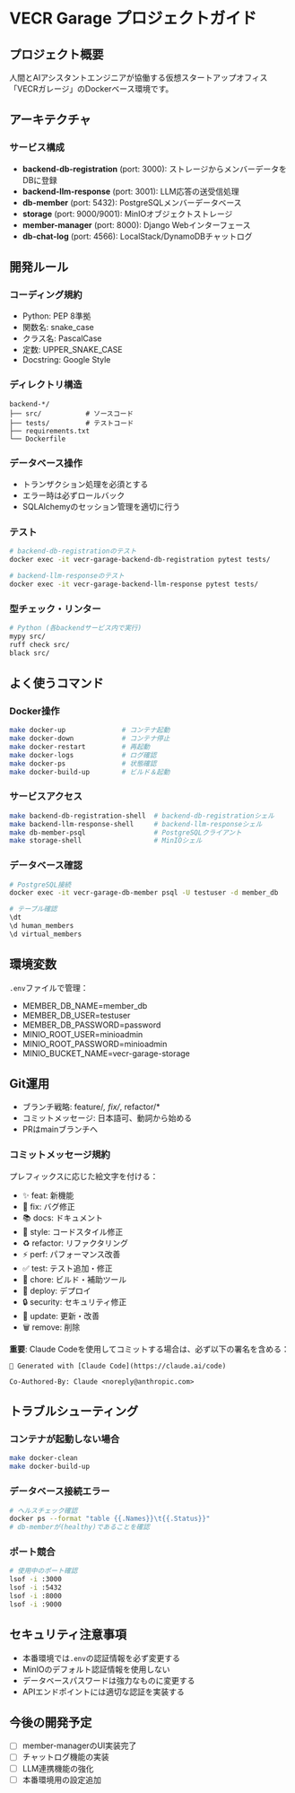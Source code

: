 # VECR Garage プロジェクトガイド

## プロジェクト概要

人間とAIアシスタントエンジニアが協働する仮想スタートアップオフィス「VECRガレージ」のDockerベース環境です。

## アーキテクチャ

### サービス構成

- **backend-db-registration** (port: 3000): ストレージからメンバーデータをDBに登録
- **backend-llm-response** (port: 3001): LLM応答の送受信処理
- **db-member** (port: 5432): PostgreSQLメンバーデータベース
- **storage** (port: 9000/9001): MinIOオブジェクトストレージ
- **member-manager** (port: 8000): Django Webインターフェース
- **db-chat-log** (port: 4566): LocalStack/DynamoDBチャットログ

## 開発ルール

### コーディング規約

- Python: PEP 8準拠
- 関数名: snake_case
- クラス名: PascalCase
- 定数: UPPER_SNAKE_CASE
- Docstring: Google Style

### ディレクトリ構造

```text
backend-*/
├── src/           # ソースコード
├── tests/         # テストコード
├── requirements.txt
└── Dockerfile
```

### データベース操作

- トランザクション処理を必須とする
- エラー時は必ずロールバック
- SQLAlchemyのセッション管理を適切に行う

### テスト

```bash
# backend-db-registrationのテスト
docker exec -it vecr-garage-backend-db-registration pytest tests/

# backend-llm-responseのテスト
docker exec -it vecr-garage-backend-llm-response pytest tests/
```

### 型チェック・リンター

```bash
# Python (各backendサービス内で実行)
mypy src/
ruff check src/
black src/
```

## よく使うコマンド

### Docker操作

```bash
make docker-up              # コンテナ起動
make docker-down            # コンテナ停止
make docker-restart         # 再起動
make docker-logs            # ログ確認
make docker-ps              # 状態確認
make docker-build-up        # ビルド＆起動
```

### サービスアクセス

```bash
make backend-db-registration-shell  # backend-db-registrationシェル
make backend-llm-response-shell     # backend-llm-responseシェル
make db-member-psql                 # PostgreSQLクライアント
make storage-shell                  # MinIOシェル
```

### データベース確認

```bash
# PostgreSQL接続
docker exec -it vecr-garage-db-member psql -U testuser -d member_db

# テーブル確認
\dt
\d human_members
\d virtual_members
```

## 環境変数

`.env`ファイルで管理：

- MEMBER_DB_NAME=member_db
- MEMBER_DB_USER=testuser
- MEMBER_DB_PASSWORD=password
- MINIO_ROOT_USER=minioadmin
- MINIO_ROOT_PASSWORD=minioadmin
- MINIO_BUCKET_NAME=vecr-garage-storage

## Git運用

- ブランチ戦略: feature/*, fix/*, refactor/*
- コミットメッセージ: 日本語可、動詞から始める
- PRはmainブランチへ

### コミットメッセージ規約

プレフィックスに応じた絵文字を付ける：

- ✨ feat: 新機能
- 🐛 fix: バグ修正
- 📚 docs: ドキュメント
- 🎨 style: コードスタイル修正
- ♻️ refactor: リファクタリング
- ⚡ perf: パフォーマンス改善
- ✅ test: テスト追加・修正
- 🔧 chore: ビルド・補助ツール
- 🚀 deploy: デプロイ
- 🔒 security: セキュリティ修正
- 📝 update: 更新・改善
- 🗑️ remove: 削除

**重要**: Claude Codeを使用してコミットする場合は、必ず以下の署名を含める：

```text
🤖 Generated with [Claude Code](https://claude.ai/code)

Co-Authored-By: Claude <noreply@anthropic.com>
```

## トラブルシューティング

### コンテナが起動しない場合

```bash
make docker-clean
make docker-build-up
```

### データベース接続エラー

```bash
# ヘルスチェック確認
docker ps --format "table {{.Names}}\t{{.Status}}"
# db-memberが(healthy)であることを確認
```

### ポート競合

```bash
# 使用中のポート確認
lsof -i :3000
lsof -i :5432
lsof -i :8000
lsof -i :9000
```

## セキュリティ注意事項

- 本番環境では`.env`の認証情報を必ず変更する
- MinIOのデフォルト認証情報を使用しない
- データベースパスワードは強力なものに変更する
- APIエンドポイントには適切な認証を実装する

## 今後の開発予定

- [ ] member-managerのUI実装完了
- [ ] チャットログ機能の実装
- [ ] LLM連携機能の強化
- [ ] 本番環境用の設定追加

